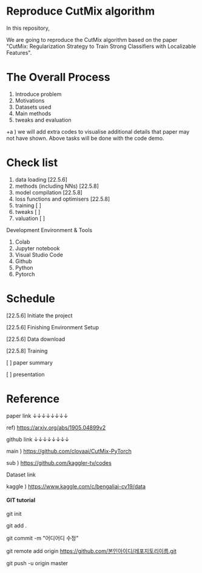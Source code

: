 # Reproduce CutMix algorithm


In this repository,

We are going to reproduce the CutMix algorithm based on the paper "CutMix: Regularization Strategy to Train Strong Classifiers with Localizable Features".

# The Overall Process

1. Introduce problem
2. Motivations
3. Datasets used
4. Main methods
5. tweaks and evaluation

+a ) we will add extra codes to visualise additional details that paper may not have shown.
Above tasks will be done with the code demo.

# Check list

1. data loading [22.5.6]
2. methods (including NNs) [22.5.8]
3. model compilation [22.5.8]
4. loss functions and optimisers [22.5.8]
5. training [ ]
6. tweaks [ ]
7. valuation [ ]

Development Environment & Tools

1. Colab
2. Jupyter notebook
3. Visual Studio Code
4. Github
3. Python
4. Pytorch

# Schedule

[22.5.6] Initiate the project

[22.5.6] Finishing Environment Setup

[22.5.6] Data download

[22.5.8] Training

[ ] paper summary

[ ] presentation

# Reference 

paper link ↓↓↓↓↓↓↓↓

ref) https://arxiv.org/abs/1905.04899v2

github link ↓↓↓↓↓↓↓↓

main ) https://github.com/clovaai/CutMix-PyTorch

sub  ) https://github.com/kaggler-tv/codes

Dataset link

kaggle ) https://www.kaggle.com/c/bengaliai-cv19/data


#### GIT tutorial

git init

git add .

git commit -m "어디어디 수정" 

git remote add origin https://github.com/본인아이디/레포지토리이름.git

git push -u origin master
